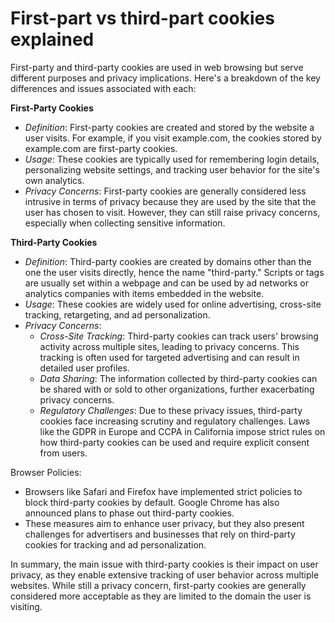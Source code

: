 # First-part vs third-part cookies explained

First-party and third-party cookies are used in web browsing but serve different purposes and privacy implications. Here's a breakdown of the key differences and issues associated with each:

**First-Party Cookies**

- _Definition_: First-party cookies are created and stored by the website a user visits. For example, if you visit example.com, the cookies stored by example.com are first-party cookies.
- _Usage_: These cookies are typically used for remembering login details, personalizing website settings, and tracking user behavior for the site's own analytics.
- _Privacy Concerns_: First-party cookies are generally considered less intrusive in terms of privacy because they are used by the site that the user has chosen to visit. However, they can still raise privacy concerns, especially when collecting sensitive information.

**Third-Party Cookies**

- _Definition_: Third-party cookies are created by domains other than the one the user visits directly, hence the name "third-party." Scripts or tags are usually set within a webpage and can be used by ad networks or analytics companies with items embedded in the website.
- _Usage_: These cookies are widely used for online advertising, cross-site tracking, retargeting, and ad personalization.
- _Privacy Concerns_:
  - _Cross-Site Tracking_: Third-party cookies can track users' browsing activity across multiple sites, leading to privacy concerns. This tracking is often used for targeted advertising and can result in detailed user profiles.
  - _Data Sharing_: The information collected by third-party cookies can be shared with or sold to other organizations, further exacerbating privacy concerns.
  - _Regulatory Challenges_: Due to these privacy issues, third-party cookies face increasing scrutiny and regulatory challenges. Laws like the GDPR in Europe and CCPA in California impose strict rules on how third-party cookies can be used and require explicit consent from users.

Browser Policies:

- Browsers like Safari and Firefox have implemented strict policies to block third-party cookies by default. Google Chrome has also announced plans to phase out third-party cookies.
- These measures aim to enhance user privacy, but they also present challenges for advertisers and businesses that rely on third-party cookies for tracking and ad personalization.

In summary, the main issue with third-party cookies is their impact on user privacy, as they enable extensive tracking of user behavior across multiple websites. While still a privacy concern, first-party cookies are generally considered more acceptable as they are limited to the domain the user is visiting.
